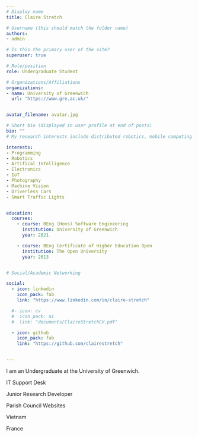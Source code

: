 ```yaml
---
# Display name
title: Claire Stretch

# Username (this should match the folder name)
authors:
- admin

# Is this the primary user of the site?
superuser: true

# Role/position
role: Undergraduate Student

# Organizations/Affiliations
organizations:
- name: University of Greenwich
  url: "https://www.gre.ac.uk/"


avatar_filename: avatar.jpg

# Short bio (displayed in user profile at end of posts)
bio: ""
# My research interests include distributed robotics, mobile computing and programmable matter.

interests:
- Programming
- Robotics
- Artifical Intelligence
- Electronics
- IoT
- Photography
- Machine Vision
- Driverless Cars
- Smart Traffic Lights


education:
  courses:
    - course: BEng (Hons) Software Engineering
      institution: University of Greenwich
      year: 2021

    - course: BEng Certificate of Higher Education Open
      institution: The Open University
      year: 2013


# Social/Academic Networking

social:
  - icon: linkedin
    icon_pack: fab
    link: "https://www.linkedin.com/in/claire-stretch"

  #- icon: cv
  #  icon_pack: ai
  #  link: "documents/ClaireStretchCV.pdf"

  - icon: github
    icon_pack: fab
    link: "https://github.com/clairestretch"


---
```

I am an Undergraduate at the University of Greenwich.

IT Support Desk

Junior Research Developer

Parish Council Websites


Vietnam

France
